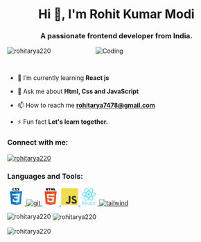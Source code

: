 <h1 align="center">Hi 👋, I'm Rohit Kumar Modi</h1>
<h3 align="center">A passionate frontend developer from India.</h3>


<img align="right" alt="Coding" width="300" src="https://devtechnosys.com/insights/wp-content/uploads/2022/09/Front-End-Developers.gif">

<p align="left"> <img src="https://komarev.com/ghpvc/?username=rohitarya220&label=Profile%20views&color=0e75b6&style=flat" alt="rohitarya220" /> </p>

<p align="left"> <a href="https://twitter.com/" target="blank"><img src="https://img.shields.io/twitter/follow/?logo=twitter&style=for-the-badge" alt="" /></a> </p>

- 🌱 I’m currently learning **React js**

- 💬 Ask me about **Html, Css and JavaScript**

- 📫 How to reach me **rohitarya7478@gmail.com**

- ⚡ Fun fact **Let's learn together.**

<h3 align="left">Connect with me:</h3>
<p align="left">
<a href="https://linkedin.com/in/rohitarya220" target="blank"><img align="center" src="https://raw.githubusercontent.com/rahuldkjain/github-profile-readme-generator/master/src/images/icons/Social/linked-in-alt.svg" alt="rohitarya220" height="30" width="40" /></a>
</p>

<h3 align="left">Languages and Tools:</h3>
<p align="left"> <a href="https://www.w3schools.com/css/" target="_blank" rel="noreferrer"> <img src="https://raw.githubusercontent.com/devicons/devicon/master/icons/css3/css3-original-wordmark.svg" alt="css3" width="40" height="40"/> </a> <a href="https://git-scm.com/" target="_blank" rel="noreferrer"> <img src="https://www.vectorlogo.zone/logos/git-scm/git-scm-icon.svg" alt="git" width="40" height="40"/> </a> <a href="https://www.w3.org/html/" target="_blank" rel="noreferrer"> <img src="https://raw.githubusercontent.com/devicons/devicon/master/icons/html5/html5-original-wordmark.svg" alt="html5" width="40" height="40"/> </a> <a href="https://developer.mozilla.org/en-US/docs/Web/JavaScript" target="_blank" rel="noreferrer"> <img src="https://raw.githubusercontent.com/devicons/devicon/master/icons/javascript/javascript-original.svg" alt="javascript" width="40" height="40"/> </a> <a href="https://reactjs.org/" target="_blank" rel="noreferrer"> <img src="https://raw.githubusercontent.com/devicons/devicon/master/icons/react/react-original-wordmark.svg" alt="react" width="40" height="40"/> </a> <a href="https://tailwindcss.com/" target="_blank" rel="noreferrer"> <img src="https://www.vectorlogo.zone/logos/tailwindcss/tailwindcss-icon.svg" alt="tailwind" width="40" height="40"/> </a> </p>

<p><img align="left" src="https://github-readme-stats.vercel.app/api/top-langs?username=rohitarya220&show_icons=true&locale=en&layout=compact" alt="rohitarya220" /></p>

<p>&nbsp;<img align="center" src="https://github-readme-stats.vercel.app/api?username=rohitarya220&show_icons=true&locale=en" alt="rohitarya220" /></p>

<p><img align="center" src="https://github-readme-streak-stats.herokuapp.com/?user=rohitarya220&" alt="rohitarya220" /></p>
